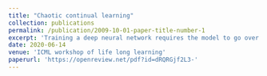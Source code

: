 ```yaml
---
title: "Chaotic continual learning"
collection: publications
permalink: /publication/2009-10-01-paper-title-number-1
excerpt: 'Training a deep neural network requires the model to go over training data for several epochs and update network parameters. In continual learning, this process results in catastrophic forgetting which is one of the core issues of this domain. Most proposed approaches for this issue try to compensate for the effects of parameter updates in the batch incremental setup in which the training model visits a lot of samples for several epochs. However, it is not realistic to expect training data will always be fed to model in a batch incremental setup. This paper proposes a chaotic stream learner that mimics the chaotic behavior of biological neurons and does not updates network parameters. In addition, it can work with fewer samples compared to deep learning models on stream learning setup. Our experiments on MNIST, CIFAR10, and Omniglot show that the chaotic stream learner has less catastrophic forgetting by its nature in comparison to a CNN model in continual learning.'
date: 2020-06-14
venue: 'ICML workshop of life long learning'
paperurl: 'https://openreview.net/pdf?id=dRQRGjf2L3-'
---
```

